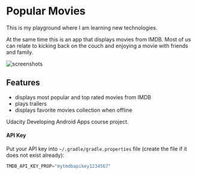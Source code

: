 Popular Movies
==============
This is my playground where I am learning new technologies.

At the same time this is an app that displays movies from IMDB.
Most of us can relate to kicking back on the couch and enjoying a movie with friends and family.

![screenshots](https://raw.githubusercontent.com/artem-p/PopularMovies/master/images/popular_movies_small.png)

Features
--------
* displays most popular and top rated movies from IMDB
* plays trailers
* displays favorite movies collection when offline

Udacity Developing Android Apps course project.

#### API Key
Put your API key into `~/.gradle/gradle.properties` file (create the file if it does not exist already):

```gradle
TMDB_API_KEY_PROP="mytmdbapikey1234567"
```